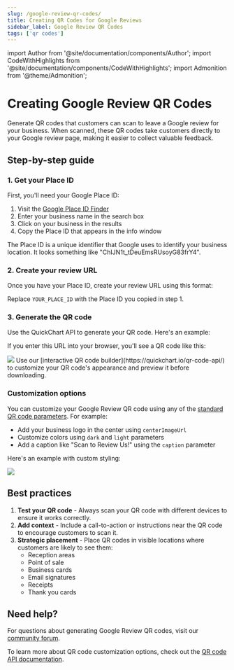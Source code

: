 ```yaml
---
slug: /google-review-qr-codes/
title: Creating QR Codes for Google Reviews
sidebar_label: Google Review QR Codes
tags: ['qr codes']
---
```


import Author from '@site/documentation/components/Author';
import CodeWithHighlights from '@site/documentation/components/CodeWithHighlights';
import Admonition from '@theme/Admonition';

# Creating Google Review QR Codes

Generate QR codes that customers can scan to leave a Google review for your business. When scanned, these QR codes take customers directly to your Google review page, making it easier to collect valuable feedback.

## Step-by-step guide

### 1. Get your Place ID

First, you'll need your Google Place ID:

1. Visit the [Google Place ID Finder](https://developers.google.com/maps/documentation/javascript/examples/places-placeid-finder)
2. Enter your business name in the search box
3. Click on your business in the results
4. Copy the Place ID that appears in the info window

<Admonition type="tip">
  The Place ID is a unique identifier that Google uses to identify your business location. It looks something like "ChIJN1t_tDeuEmsRUsoyG83frY4".
</Admonition>

### 2. Create your review URL

Once you have your Place ID, create your review URL using this format:

<CodeWithHighlights wrap code="https://search.google.com/local/writereview?**placeid=YOUR_PLACE_ID**" />

Replace `YOUR_PLACE_ID` with the Place ID you copied in step 1.

### 3. Generate the QR code

Use the QuickChart API to generate your QR code. Here's an example:

<CodeWithHighlights wrap code="https://quickchart.io/qr?**text=**https://search.google.com/local/writereview?placeid=YOUR_PLACE_ID" />

If you enter this URL into your browser, you'll see a QR code like this:

<img loading="lazy" src="https://quickchart.io/qr?text=https://search.google.com/local/writereview?placeid=YOUR_PLACE_ID" />

<Admonition type="tip">
  Use our [interactive QR code builder](https://quickchart.io/qr-code-api/) to customize your QR code's appearance and preview it before downloading.
</Admonition>

### Customization options

You can customize your Google Review QR code using any of the [standard QR code parameters](/documentation/qr-codes/#qr-code-parameters). For example:

- Add your business logo in the center using `centerImageUrl`
- Customize colors using `dark` and `light` parameters
- Add a caption like "Scan to Review Us!" using the `caption` parameter

Here's an example with custom styling:

<CodeWithHighlights wrap code="https://quickchart.io/qr?**text=**https://search.google.com/local/writereview?placeid=YOUR_PLACE_ID&**dark=**4285f4&**caption=**Scan to Review Us!&**captionFontSize=**15" />

<img loading="lazy" src="https://quickchart.io/qr?text=https://search.google.com/local/writereview?placeid=YOUR_PLACE_ID&dark=4285f4&caption=Scan to Review Us!&captionFontSize=15" />

## Best practices

1. **Test your QR code** - Always scan your QR code with different devices to ensure it works correctly.
2. **Add context** - Include a call-to-action or instructions near the QR code to encourage customers to scan it.
3. **Strategic placement** - Place QR codes in visible locations where customers are likely to see them:
   - Reception areas
   - Point of sale
   - Business cards
   - Email signatures
   - Receipts
   - Thank you cards

## Need help?

For questions about generating Google Review QR codes, visit our [community forum](https://community.quickchart.io/).

To learn more about QR code customization options, check out the [QR code API documentation](/documentation/qr-codes/).

<Author />

